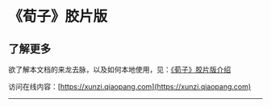 # 《荀子》胶片版

## 了解更多

欲了解本文档的来龙去脉，以及如何本地使用，见：[《荀子》胶片版介绍](https://github.com/tyrchen/xunzi)

访问在线内容：[https://xunzi.qiaopang.com](https://xunzi.qiaopang.com)

---

